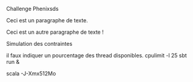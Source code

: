 Challenge Phenixsds





<p>Ceci est un paragraphe de texte.</p>

<p>Ceci est un autre paragraphe de texte !</p>





Simulation des contraintes

il faux indiquer un pourcentage des thread disponibles.
cpulimit -l 25 sbt run &

scala -J-Xmx512Mo
